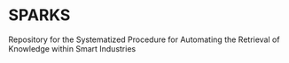 # SPARKS
Repository for the Systematized Procedure for Automating the Retrieval of Knowledge within Smart Industries
